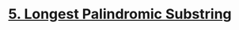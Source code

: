 # [5. Longest Palindromic Substring](https://leetcode.com/problems/longest-palindromic-substring/)

